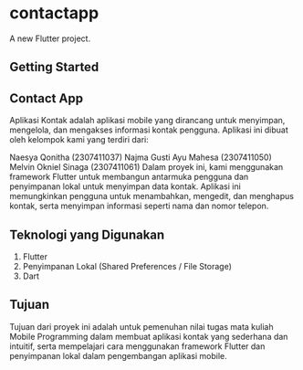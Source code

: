 # contactapp

A new Flutter project.

## Getting Started

## Contact App

Aplikasi Kontak adalah aplikasi mobile yang dirancang untuk menyimpan, mengelola, dan mengakses informasi kontak pengguna. 
Aplikasi ini dibuat oleh kelompok kami yang terdiri dari:

Naesya Qonitha (2307411037)
Najma Gusti Ayu Mahesa (2307411050)
Melvin Okniel Sinaga (2307411061)
Dalam proyek ini, kami menggunakan framework Flutter untuk membangun antarmuka pengguna dan penyimpanan lokal untuk menyimpan data kontak. 
Aplikasi ini memungkinkan pengguna untuk menambahkan, mengedit, dan menghapus kontak, serta menyimpan informasi seperti nama dan nomor telepon.

## Teknologi yang Digunakan
1. Flutter
2. Penyimpanan Lokal (Shared Preferences / File Storage)
3. Dart

## Tujuan

Tujuan dari proyek ini adalah untuk pemenuhan nilai tugas mata kuliah Mobile Programming dalam membuat aplikasi kontak yang sederhana dan intuitif, serta mempelajari cara menggunakan framework Flutter dan penyimpanan lokal dalam pengembangan aplikasi mobile.
